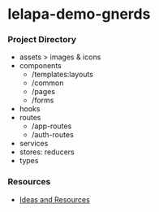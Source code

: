 # lelapa-demo-gnerds

### Project Directory

- assets > images & icons
- components  
  - /templates:layouts
  - /common
  - /pages
  - /forms
- hooks
- routes
  - /app-routes
  - /auth-routes
- services
- stores: reducers
- types

### Resources

- [Ideas and Resources](https://www.notion.so/refilwe-m/8ca4a022a1d942e9a41190f032eaa35e?v=67bc36984cf4436baa8994722185c4dd&pvs=4)
